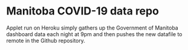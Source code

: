 # Manitoba COVID-19 data repo
Applet run on Heroku simply gathers up the Government of Manitoba dashboard data each night at 9pm and then pushes the new datafile to remote in the Github repository.